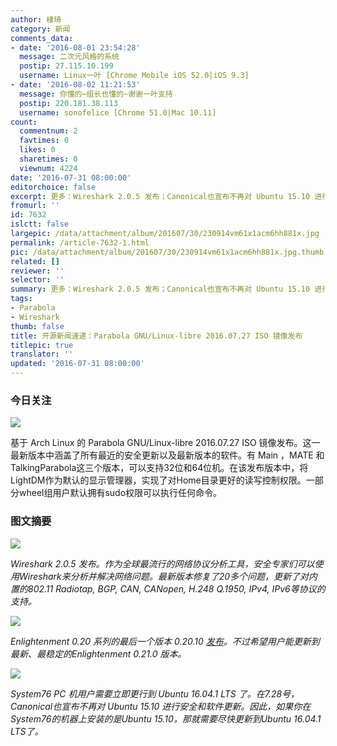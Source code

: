 ```yaml
---
author: 棣琦
category: 新闻
comments_data:
- date: '2016-08-01 23:54:28'
  message: 二次元风格的系统
  postip: 27.115.10.199
  username: Linux一叶 [Chrome Mobile iOS 52.0|iOS 9.3]
- date: '2016-08-02 11:21:53'
  message: 你懂的~组长也懂的~谢谢一叶支持
  postip: 220.181.38.113
  username: sonofelice [Chrome 51.0|Mac 10.11]
count:
  commentnum: 2
  favtimes: 0
  likes: 0
  sharetimes: 0
  viewnum: 4224
date: '2016-07-31 08:00:00'
editorchoice: false
excerpt: 更多：Wireshark 2.0.5 发布；Canonical也宣布不再对 Ubuntu 15.10 进行安全和软件更新。
fromurl: ''
id: 7632
islctt: false
largepic: /data/attachment/album/201607/30/230914vm61x1acm6hh881x.jpg
permalink: /article-7632-1.html
pic: /data/attachment/album/201607/30/230914vm61x1acm6hh881x.jpg.thumb.jpg
related: []
reviewer: ''
selector: ''
summary: 更多：Wireshark 2.0.5 发布；Canonical也宣布不再对 Ubuntu 15.10 进行安全和软件更新。
tags:
- Parabola
- Wireshark
thumb: false
title: 开源新闻速递：Parabola GNU/Linux-libre 2016.07.27 ISO 镜像发布
titlepic: true
translator: ''
updated: '2016-07-31 08:00:00'
---
```


### 今日关注


![](/data/attachment/album/201607/30/230914vm61x1acm6hh881x.jpg)


基于 Arch Linux 的 Parabola GNU/Linux-libre 2016.07.27 ISO 镜像发布。这一最新版本中涵盖了所有最近的安全更新以及最新版本的软件。有 Main ，MATE 和 TalkingParabola这三个版本，可以支持32位和64位机。在该发布版本中，将LightDM作为默认的显示管理器，实现了对Home目录更好的读写控制权限。一部分wheel组用户默认拥有sudo权限可以执行任何命令。


### 图文摘要


![](/data/attachment/album/201607/30/231330dy9sdoaepdozty8m.jpg)


*Wireshark 2.0.5 发布。作为全球最流行的网络协议分析工具，安全专家们可以使用Wireshark来分析并解决网络问题。最新版本修复了20多个问题，更新了对内置的802.11 Radiotap, BGP, CAN, CANopen, H.248 Q.1950, IPv4, IPv6等协议的支持。*


![](/data/attachment/album/201607/30/231700j6l921251jhlamk6.jpg)


*Enlightenment 0.20 系列的最后一个版本 0.20.10 [发布](https://www.enlightenment.org/news/e-0.20.10-release)。不过希望用户能更新到最新、最稳定的Enlightenment 0.21.0 版本。*


![](/data/attachment/album/201607/30/233027alq7goeyzyq7w0kq.jpg)


*System76 PC 机用户需要立即更行到 Ubuntu 16.04.1 LTS 了。在7.28号，Canonical也宣布不再对 Ubuntu 15.10 进行安全和软件更新。因此，如果你在System76的机器上安装的是Ubuntu 15.10，那就需要尽快更新到Ubuntu 16.04.1 LTS了。*